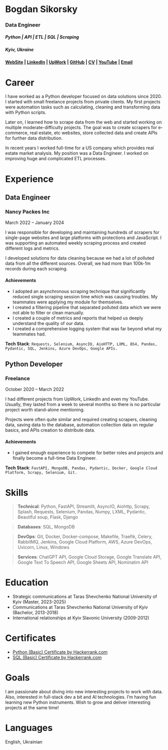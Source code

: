 # Bogdan Sikorsky

### Data Engineer

##### Python | API | ETL | SQL | Scraping

##### Kyiv, Ukraine

**[WebSite](https://bit.ly/Website_Bogdan_Sikorsky) |
[LinkedIn](https://bit.ly/LinkedIn_Bogdan_sikorsky) |
[UpWork](https://bit.ly/UpWork_Bogdan_Sikorsky) |
[GitHub](https://bit.ly/GitHub_Bogdan_Sikorsky) |
[CV](https://bit.ly/CV_Bogdan_Sikorsky_) |
[YouTube](https://bit.ly/YouTube_Bogdan_Sikorsky) |
[Email](mailto:bogdan.sikorsky.dev@gmail.com)**

# Career

I have worked as a Python developer focused on data solutions since 2020. I started with small freelance projects from private clients. My first projects were automation tasks such as calculating, cleaning and transforming data with Python scripts.

Later on, I learned how to scrape data from the web and started working on multiple moderate-difficulty projects. The goal was to create scrapers for e-commerce, real estate, etc websites, store collected data and create APIs for further data distribution.

In recent years I worked full-time for a US company which provides real estate market analysis. My position was a Data Engineer. I worked on improving huge and complicated ETL processes.

# Experience

## Data Engineer

### Nancy Packes Inc

March 2022 – January 2024

I was responsible for developing and maintaining hundreds of scrapers for single-page websites and large platforms with protections and JavaScript. I was supporting an automated weekly scraping process and created different logs and metrics.

I developed solutions for data cleaning because we had a lot of polluted data from all the different sources. Overall, we had more than 100k-1m records during each scraping.

#### Achievements

- I adopted an asynchronous scraping technique that significantly reduced single scraping session time which was causing troubles. My teammates were applying my module for themselves.
- I created a filtering pipeline that separated polluted data which we were not able to filter or clean manually.
- I created a couple of metrics and reports that helped us deeply understand the quality of our data.
- I created a comprehensive logging system that was far beyond what my teammates had.

**Tech Stack**: ```Requests, Selenium, AsyncIO, AioHTTP, LXML, BS4, Pandas, Pydantic, SQL, Jenkins, Azure DevOps, Google APIs.```

## Python Developer

### Freelance

October 2020 – March 2022

I had different projects from UpWork, LinkedIn and even my YouTube. Usually, they lasted from a week to several months so there is no particular project worth stand-alone mentioning.

Projects were often quite similar and required creating scrapers, cleaning data, saving data to the database, automation collection data on regular basics, and APIs creation to distribute data.

#### Achievements

- I gained enough experience to compete for better roles and projects and finally become a full-time Data Engineer.

**Tech Stack**: ```FastAPI, MongoDB, Pandas, Pydantic, Docker, Google Cloud Platform, Scrapy, Selenium, Git.```

# Skills

> **Technical**: Python, FastAPI, Streamlit, AsyncIO, Aiohttp, Scrapy, Splash, Requests, Selenium, Pandas, Numpy, LXML, Pydantic, Beautiful soup, Flask, Django

> **Databases**: SQL, MongoDB

> **DevOps**: Git, Docker, Docker-compose, Makefile, Traefik, Celery, RabbitMQ, Jenkins, Google Cloud Platform, AWS, Azure DevOps, Uvicorn, Linux, Windows

> **Services**: ChatGPT API, Google Cloud Storage, Google Translate API, Google Text To Speech API, Google Sheets API, Nominatim API

# Education

- Strategic communications at Taras Shevchenko National University of Kyiv (Master, 2023-2025)
- Communications at Taras Shevchenko National University of Kyiv (Bachelor, 2013-2018)
- International relationships at Kyiv Slavonic University (2009-2012)

# Certificates

- [Python (Basic) Certificate by Hackerrank.com](https://www.hackerrank.com/certificates/d32ad5a6f887)
- [SQL (Basic) Certificate by Hackerrank.com](https://www.hackerrank.com/certificates/c383d100da8d)

# Goals

I am passionate about diving into new interesting projects to work with data. Also, interested in full-stack dev a bit and AI technologies. I’m having fun learning new Python instruments. Wish to grow and deliver interesting projects at the same time!

# Languages

English, Ukrainian
